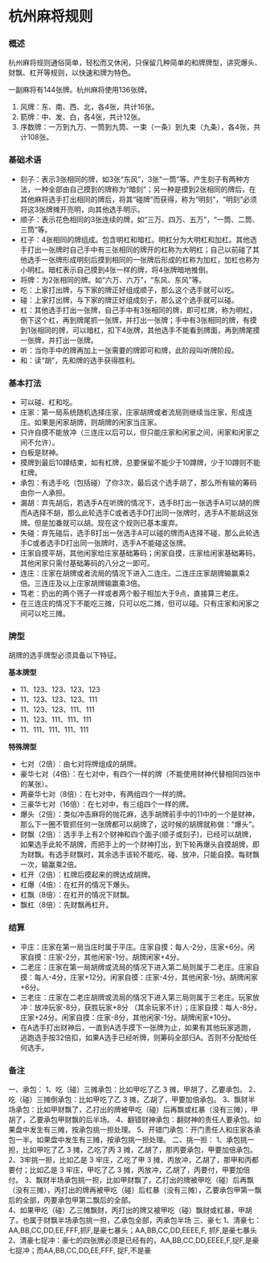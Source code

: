 # 杭州麻将规则

### 概述

杭州麻将规则通俗简单，轻松而又休闲，只保留几种简单的和牌牌型，讲究爆头、财飘、杠开等规则，以快速和牌为特色。

一副麻将有144张牌。杭州麻将使用136张牌。

1. 风牌：东、南、西、北，各4张，共计16张。
2. 箭牌：中、发、白，各4张，共计12张。
3. 序数牌：一万到九万、一筒到九筒、一束（一条）到九束（九条），各4张，共计108张。

### 基础术语
- 刻子：表示3张相同的牌，如3张“东风”，3张“一筒”等。产生刻子有两种方法，一种全部由自己摸到的牌称为“暗刻”；另一种是摸到2张相同的牌后，在其他麻将选手打出相同的牌后，将其“碰牌”而获得，称为“明刻”，“明刻”必须将这3张牌摊开亮明，向其他选手明示。
- 顺子：表示花色相同的3张连续的牌，如“三万、四万、五万”，“一筒、二筒、三筒”等。
- 杠子：4张相同的牌组成。包含明杠和暗杠。明杠分为大明杠和加杠。其他选手打出一张牌时自己手中有三张相同的牌开的杠称为大明杠；自己以前碰了其他选手一张牌形成明刻后摸到相同的一张牌后形成的杠称为加杠，加杠也称为小明杠。暗杠表示自己摸到4张一样的牌，将4张牌暗地推倒。
- 将牌：为2张相同的牌。如“六万、六万”，“东风、东风”等。
- 吃：上家打出牌，与下家的牌正好组成顺子，那么这个选手就可以吃。
- 碰：上家打出牌，与下家的牌正好组成刻子，那么这个选手就可以碰。
- 杠：其他选手打出一张牌，自己手中有3张相同的牌，即可杠牌，称为明杠，倒下这个杠，再到牌尾抓一张牌，并打出一张牌；手中有3张相同的牌，有摸到1张相同的牌，可以暗杠，扣下4张牌，其他选手不能看到牌面，再到牌尾摸一张牌，并打出一张牌。
- 听：当你手中的牌再加上一张需要的牌即可和牌，此阶段叫听牌阶段。
- 和：读“胡”，先和牌的选手获得胜利。


### 基本打法
- 可以碰、杠和吃。
- 庄家：第一局系统随机选择庄家，庄家胡牌或者流局则继续当庄家，形成连庄。如果是闲家胡牌，则胡牌的闲家当庄家。
- 只许自摸不能放冲（三连庄以后可以，但只能庄家和闲家之间，闲家和闲家之间不允许）。
- 白板是财神。
- 摸牌到最后10蹲结束，如有杠牌，总要保留不能少于10蹲牌，少于10蹲则不能杠牌。
- 承包：有选手吃（包括碰）了你3次，最后这个选手胡了，那么所有输的筹码由你一人承担。
- 漏胡：弃先胡后，若选手A在听牌的情况下，选手B打出一张选手A可以胡的牌而A选择不胡，那么此轮选手C或者选手D打出同一张牌时，选手A不能胡这张牌。但是加番就可以胡。现在这个规则已基本废弃。
- 失碰：弃先碰后，选手B打出一张选手A可以碰的牌而A选择不碰，那么此轮选手C或者选手D打出同一张牌时，选手A不能碰这张牌。
- 庄家自摸平胡，其他闲家给庄家基础筹码；闲家自摸，庄家给闲家基础筹码，其他闲家只需付基础筹码的八分之一即可。
- 连庄：庄家在胡牌或者流局的情况下进入二连庄。二连庄庄家胡牌输赢乘2倍。三连庄及以上庄家胡牌输赢乘3倍。
- 笃老：扔出的两个筛子一样或者两个骰子相加大于9点，直接算三老庄。 
- 在三连庄的情况下不能吃三摊，只可以吃二摊，但可以碰。只有庄家和闲家之间可以吃三摊。

### 牌型
胡牌的选手牌型必须具备以下特征。

**基本牌型**

- 11、123、123、123、123
- 11、123、123、123、111
- 11、123、123、111、111
- 11、123、111、111、111
- 11、111、111、111、111

**特殊牌型**

- 七对（2倍）：由七对将牌组成的胡牌。
- 豪华七对（4倍）：在七对中，有四个一样的牌（不能使用财神代替相同四张中的某张）。
- 两豪华七对（8倍）：在七对中，有两组四个一样的牌。
- 三豪华七对（16倍）：在七对中，有三组四个一样的牌。
- 爆头（2倍）：类似冲击麻将的抛花麻，选手胡牌前手中的11中的一个是财神，那么下一圈不管抓任何一张牌都可以胡牌了，这时候的胡牌就称做：“爆头”。
- 财飘（2倍）：选手手上有2个财神和四个面子(顺子或刻子)，已经可以胡牌，如果选手此轮不胡牌，而把手上的一个财神打出，到下轮再爆头自摸胡牌，即为财飘。有选手财飘时，其余选手该轮不能吃、碰、放冲，只能自摸。每财飘一次，输赢乘2倍。
- 杠开（2倍）：杠牌后摸起来的牌达成胡牌。
- 杠爆（4倍）：在杠开的情况下爆头。
- 杠飘（8倍）：在杠开的情况下财飘。
- 飘杠（8倍）：先财飘再杠开。

### 结算

- 平庄：庄家在第一局当庄时属于平庄。庄家自摸：每人-2分，庄家+6分。闲家自摸：庄家-2分，其他闲家-1分。胡牌闲家+4分。
- 二老庄：庄家在第一局胡牌或流局的情况下进入第二局则属于二老庄。庄家自摸：每人-4分，庄家+12分。闲家自摸：庄家-4分，其他闲家-1分。胡牌闲家+6分。
- 三老庄：庄家在二老庄胡牌或流局的情况下进入第三局则属于三老庄。玩家放冲：放冲玩家-8分，获胜玩家+8分 （其余玩家不计）；庄家自摸：每人-8分，庄家+24分。闲家自摸：庄家-8分，其他闲家-1分。胡牌闲家+10分。
- 在A选手打出财神后，一直到A选手摸下一张牌为止，如果有其他玩家逃跑，逃跑选手按32倍扣，如果A选手已经听牌，则筹码全部归A。否则不分配给任何选手。


### 备注
一、承包： 
1、吃（碰）三摊承包：比如甲吃了乙 3 摊，甲胡了，乙要承包。 
2、吃（碰）三摊倒承包：比如甲吃了乙 3 摊，乙胡了，甲要加倍承包。 
3、飘财半场承包：比如甲财飘了，乙打出的牌被甲吃（碰）后再飘或杠暴（没有三摊），甲胡了，乙要承包甲财飘的后半场。 
4、翻错财神承包：翻财神的责任人要承包。如果盘中发生有三摊，按承包挑一担处理。 
5、开错门承包：开门责任人和庄家各承包一半。如果盘中发生有三摊，按承包挑一担处理。 
二、挑一担： 
1、承包挑一担，比如甲吃了乙 3 摊，乙吃了丙 3 摊，乙胡了，那丙要承包，甲要加倍承包。 
2、3牢挑一担，比如乙是 3 牢庄，乙吃了甲 3 摊，丙放冲，乙胡了，那甲和丙都要付；比如乙是 3 牢庄，甲吃了乙 3 摊，丙放冲，乙胡了，丙要付，甲要加倍付。 
3、飘财半场承包挑一担，比如甲财飘了，乙打出的牌被甲吃（碰）后再飘（没有三摊），丙打出的牌再被甲吃（碰）后杠暴（没有三摊），乙要承包甲第一飘后的全部，丙要承包甲第二飘后的全部。  
4、如果甲吃（碰）乙三摊飘财，丙打出的牌又被甲吃（碰）飘财或杠暴，甲胡了。也属于财飘半场承包挑一担，乙承包全部，丙承包半场 
三、豪七 
1、清豪七：AA,BB,CC,DD,EE,FFF,抓F,是豪七暴头；AA,BB,CC,DD,EEEE,F, 抓F,是豪七暴头 
2、清豪七捉冲：豪七的四张牌必须是已经有的，AA,BB,CC,DD,EEEE,F,捉F,是豪七捉冲；而AA,BB,CC,DD,EE,FFF, 捉F,不是豪
